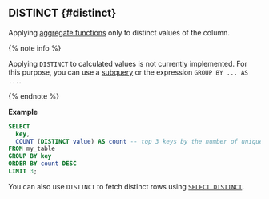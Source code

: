 ## DISTINCT {#distinct}

Applying [aggregate functions](../../../builtins/aggregation.md) only to distinct values of the column.

{% note info %}

Applying `DISTINCT` to calculated values is not currently implemented. For this purpose, you can use a [subquery](../../select.md#from) or the expression `GROUP BY ... AS ...`.

{% endnote %}

**Example**

``` sql
SELECT
  key,
  COUNT (DISTINCT value) AS count -- top 3 keys by the number of unique values
FROM my_table
GROUP BY key
ORDER BY count DESC
LIMIT 3;
```

You can also use `DISTINCT` to fetch distinct rows using [`SELECT DISTINCT`](../../select.md#distinct).

